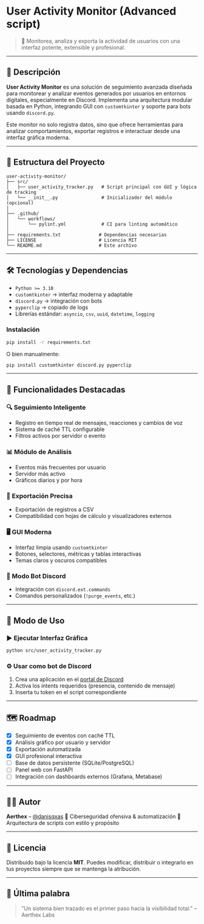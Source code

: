 # User Activity Monitor (Advanced script)

> 🎯 Monitorea, analiza y exporta la actividad de usuarios con una interfaz potente, extensible y profesional.

---

## 📌 Descripción

**User Activity Monitor** es una solución de seguimiento avanzada diseñada para monitorear y analizar eventos generados por usuarios en entornos digitales, especialmente en Discord. Implementa una arquitectura modular basada en Python, integrando GUI con `customtkinter` y soporte para bots usando `discord.py`.

Este monitor no solo registra datos, sino que ofrece herramientas para analizar comportamientos, exportar registros e interactuar desde una interfaz gráfica moderna.

---

## 📂 Estructura del Proyecto

```
user-activity-monitor/
├── src/
│   ├── user_activity_tracker.py   # Script principal con GUI y lógica de tracking
│   └── __init__.py                # Inicializador del módulo (opcional)
│
├── .github/
│   └── workflows/
│       └── pylint.yml             # CI para linting automático
│
├── requirements.txt              # Dependencias necesarias
├── LICENSE                       # Licencia MIT
└── README.md                     # Este archivo
```

---

## 🛠️ Tecnologías y Dependencias

* `Python >= 3.10`
* `customtkinter` → interfaz moderna y adaptable
* `discord.py` → integración con bots
* `pyperclip` → copiado de logs
* Librerías estándar: `asyncio`, `csv`, `uuid`, `datetime`, `logging`

### Instalación

```bash
pip install -r requirements.txt
```

O bien manualmente:

```bash
pip install customtkinter discord.py pyperclip
```

---

## 🚀 Funcionalidades Destacadas

### 🔍 Seguimiento Inteligente

* Registro en tiempo real de mensajes, reacciones y cambios de voz
* Sistema de caché TTL configurable
* Filtros activos por servidor o evento

### 📊 Módulo de Análisis

* Eventos más frecuentes por usuario
* Servidor más activo
* Gráficos diarios y por hora

### 💾 Exportación Precisa

* Exportación de registros a CSV
* Compatibilidad con hojas de cálculo y visualizadores externos

### 🖥️ GUI Moderna

* Interfaz limpia usando `customtkinter`
* Botones, selectores, métricas y tablas interactivas
* Temas claros y oscuros compatibles

### 🤖 Modo Bot Discord

* Integración con `discord.ext.commands`
* Comandos personalizados (`!purge_events`, etc.)

---

## 🧪 Modo de Uso

### ▶️ Ejecutar Interfaz Gráfica

```bash
python src/user_activity_tracker.py
```

### ⚙️ Usar como bot de Discord

1. Crea una aplicación en el [portal de Discord](https://discord.com/developers/applications)
2. Activa los intents requeridos (presencia, contenido de mensaje)
3. Inserta tu token en el script correspondiente

---

## 🗺️ Roadmap

* [x] Seguimiento de eventos con caché TTL
* [x] Análisis gráfico por usuario y servidor
* [x] Exportación automatizada
* [x] GUI profesional interactiva
* [ ] Base de datos persistente (SQLite/PostgreSQL)
* [ ] Panel web con FastAPI
* [ ] Integración con dashboards externos (Grafana, Metabase)

---

## 🧑‍💻 Autor

**Aerthex** – [@danisqxas](https://github.com/danisqxas)
🔐 Ciberseguridad ofensiva & automatización
🧩 Arquitectura de scripts con estilo y propósito

---

## 📄 Licencia

Distribuido bajo la licencia **MIT**. Puedes modificar, distribuir o integrarlo en tus proyectos siempre que se mantenga la atribución.

---

## 🌌 Última palabra

> "Un sistema bien trazado es el primer paso hacia la visibilidad total." – Aerthex Labs

